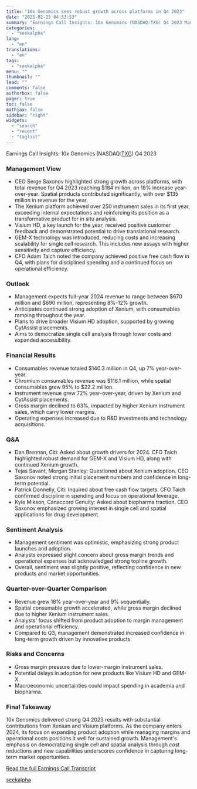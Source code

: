 ```yaml
---
title: "10x Genomics sees robust growth across platforms in Q4 2023"
date: "2025-02-13 04:53:53"
summary: "Earnings Call Insights: 10x Genomics (NASDAQ:TXG) Q4 2023 Management View CEO Serge Saxonov highlighted strong growth across platforms, with total revenue for Q4 2023 reaching $184 million, an 18% increase year-over-year. Spatial products contributed significantly, with over $135 million in revenue for the year. The Xenium platform achieved over 250..."
categories:
  - "seekalpha"
lang:
  - "en"
translations:
  - "en"
tags:
  - "seekalpha"
menu: ""
thumbnail: ""
lead: ""
comments: false
authorbox: false
pager: true
toc: false
mathjax: false
sidebar: "right"
widgets:
  - "search"
  - "recent"
  - "taglist"
---
```


Earnings Call Insights: 10x Genomics (NASDAQ:[TXG](https://seekingalpha.com/symbol/TXG "10x Genomics, Inc.")) Q4 2023

### Management View

* CEO Serge Saxonov highlighted strong growth across platforms, with total revenue for Q4 2023 reaching $184 million, an 18% increase year-over-year. Spatial products contributed significantly, with over $135 million in revenue for the year.
* The Xenium platform achieved over 250 instrument sales in its first year, exceeding internal expectations and reinforcing its position as a transformative product for in situ analysis.
* Visium HD, a key launch for the year, received positive customer feedback and demonstrated potential to drive translational research.
* GEM-X technology was introduced, reducing costs and increasing scalability for single cell research. This includes new assays with higher sensitivity and capture efficiency.
* CFO Adam Taich noted the company achieved positive free cash flow in Q4, with plans for disciplined spending and a continued focus on operational efficiency.

### Outlook

* Management expects full-year 2024 revenue to range between $670 million and $690 million, representing 8%-12% growth.
* Anticipates continued strong adoption of Xenium, with consumables ramping throughout the year.
* Plans to drive broader Visium HD adoption, supported by growing CytAssist placements.
* Aims to democratize single cell analysis through lower costs and expanded accessibility.

### Financial Results

* Consumables revenue totaled $140.3 million in Q4, up 7% year-over-year.
* Chromium consumables revenue was $118.1 million, while spatial consumables grew 95% to $22.2 million.
* Instrument revenue grew 72% year-over-year, driven by Xenium and CytAssist placements.
* Gross margin declined to 63%, impacted by higher Xenium instrument sales, which carry lower margins.
* Operating expenses increased due to R&D investments and technology acquisitions.

### Q&A

* Dan Brennan, Citi: Asked about growth drivers for 2024. CFO Taich highlighted robust demand for GEM-X and Visium HD, along with continued Xenium growth.
* Tejas Savant, Morgan Stanley: Questioned about Xenium adoption. CEO Saxonov noted strong initial placement numbers and confidence in long-term potential.
* Patrick Donnelly, Citi: Inquired about free cash flow targets. CFO Taich confirmed discipline in spending and focus on operational leverage.
* Kyle Mikson, Canaccord Genuity: Asked about biopharma traction. CEO Saxonov emphasized growing interest in single cell and spatial applications for drug development.

### Sentiment Analysis

* Management sentiment was optimistic, emphasizing strong product launches and adoption.
* Analysts expressed slight concern about gross margin trends and operational expenses but acknowledged strong topline growth.
* Overall, sentiment was slightly positive, reflecting confidence in new products and market opportunities.

### Quarter-over-Quarter Comparison

* Revenue grew 18% year-over-year and 9% sequentially.
* Spatial consumable growth accelerated, while gross margin declined due to higher Xenium instrument sales.
* Analysts' focus shifted from product adoption to margin management and operational efficiency.
* Compared to Q3, management demonstrated increased confidence in long-term growth driven by innovative products.

### Risks and Concerns

* Gross margin pressure due to lower-margin instrument sales.
* Potential delays in adoption for new products like Visium HD and GEM-X.
* Macroeconomic uncertainties could impact spending in academia and biopharma.

### Final Takeaway

10x Genomics delivered strong Q4 2023 results with substantial contributions from Xenium and Visium platforms. As the company enters 2024, its focus on expanding product adoption while managing margins and operational costs positions it well for sustained growth. Management's emphasis on democratizing single cell and spatial analysis through cost reductions and new capabilities underscores confidence in capturing long-term market opportunities.

[Read the full Earnings Call Transcript](https://seekingalpha.com/symbol/TXG/earnings/transcripts)

[seekalpha](https://seekingalpha.com/news/4407398-10x-genomics-sees-robust-growth-across-platforms-in-q4-2023)
